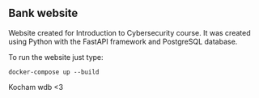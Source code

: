## Bank website

Website created for Introduction to Cybersecurity course. It was created using Python with the FastAPI framework and PostgreSQL database.

To run the website just type:
```shell
docker-compose up --build
```

Kocham wdb <3
